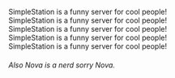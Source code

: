 ---
---
SimpleStation is a funny server for cool people!  
SimpleStation is a funny server for cool people!  
SimpleStation is a funny server for cool people!  
SimpleStation is a funny server for cool people!  
SimpleStation is a funny server for cool people!  

###### Also Nova is a nerd sorry Nova.